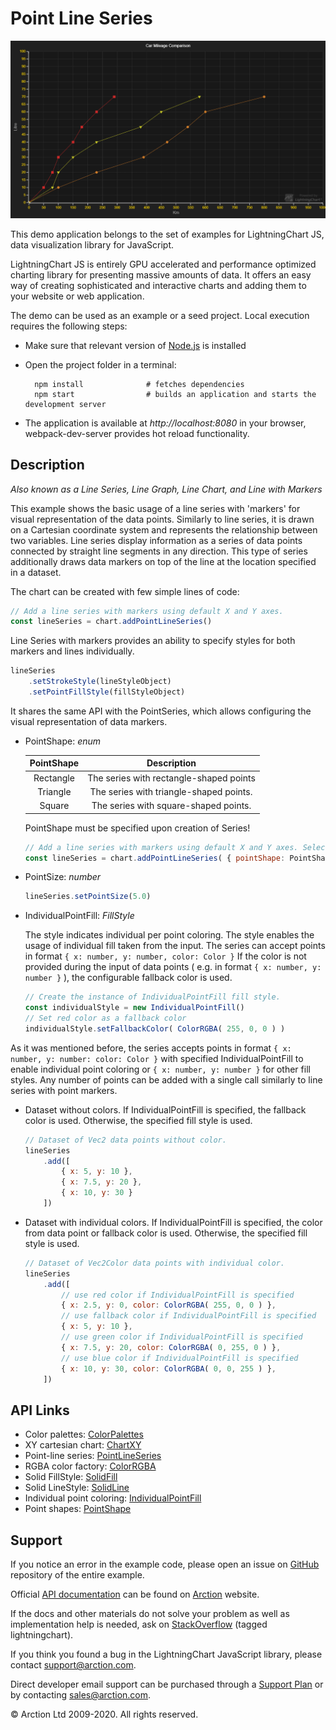# Point Line Series

![Point Line Series](pointLinePlot.png)

This demo application belongs to the set of examples for LightningChart JS, data visualization library for JavaScript.

LightningChart JS is entirely GPU accelerated and performance optimized charting library for presenting massive amounts of data. It offers an easy way of creating sophisticated and interactive charts and adding them to your website or web application.

The demo can be used as an example or a seed project. Local execution requires the following steps:

- Make sure that relevant version of [Node.js](https://nodejs.org/en/download/) is installed
- Open the project folder in a terminal:

        npm install              # fetches dependencies
        npm start                # builds an application and starts the development server

- The application is available at *http://localhost:8080* in your browser, webpack-dev-server provides hot reload functionality.


## Description

*Also known as a Line Series, Line Graph, Line Chart, and Line with Markers*

This example shows the basic usage of a line series with 'markers' for visual representation of the data points. Similarly to line series, it is drawn on a Cartesian coordinate system and represents the relationship between two variables. Line series display information as a series of data points connected by straight line segments in any direction. This type of series additionally draws data markers on top of the line at the location specified in a dataset.

The chart can be created with few simple lines of code:

```javascript
// Add a line series with markers using default X and Y axes.
const lineSeries = chart.addPointLineSeries()
```

Line Series with markers provides an ability to specify styles for both markers and lines individually.

```javascript
lineSeries
    .setStrokeStyle(lineStyleObject)
    .setPointFillStyle(fillStyleObject)
```

It shares the same API with the PointSeries, which allows configuring the visual representation of data markers.

- PointShape: *enum*

    | PointShape    | Description                              |
    | :-----------: | :--------------------------------------: |
    | Rectangle     | The series with rectangle-shaped points  |
    | Triangle      | The series with triangle-shaped points.  |
    | Square        | The series with square-shaped points.    |

    PointShape must be specified upon creation of Series!

    ```javascript
    // Add a line series with markers using default X and Y axes. Select Circle PointShape.
    const lineSeries = chart.addPointLineSeries( { pointShape: PointShape.Circle } )
    ```

- PointSize: *number*

    ```javascript
    lineSeries.setPointSize(5.0)
    ```

- IndividualPointFill: *FillStyle*

    The style indicates individual per point coloring. The style enables the usage of individual fill taken from the input. 
    The series can accept points in format `{ x: number, y: number, color: Color }`
    If the color is not provided during the input of data points ( e.g. in format `{ x: number, y: number }` ), the configurable fallback color is used.

    ```javascript
    // Create the instance of IndividualPointFill fill style.
    const individualStyle = new IndividualPointFill()
    // Set red color as a fallback color
    individualStyle.setFallbackColor( ColorRGBA( 255, 0, 0 ) )
    ```

As it was mentioned before, the series accepts points in format `{ x: number, y: number: color: Color }` with specified IndividualPointFill to enable individual point coloring or `{ x: number, y: number }` for other fill styles. Any number of points can be added with a single call similarly to line series with point markers.

- Dataset without colors. If IndividualPointFill is specified, the fallback color is used. Otherwise, the specified fill style is used.

    ```javascript
    // Dataset of Vec2 data points without color.
    lineSeries
        .add([
            { x: 5, y: 10 },
            { x: 7.5, y: 20 },
            { x: 10, y: 30 }
        ])
    ```

- Dataset with individual colors. If IndividualPointFill is specified, the color from data point or fallback color is used. Otherwise, the specified fill style is used.

    ```javascript
    // Dataset of Vec2Color data points with individual color.
    lineSeries
        .add([
            // use red color if IndividualPointFill is specified
            { x: 2.5, y: 0, color: ColorRGBA( 255, 0, 0 ) },
            // use fallback color if IndividualPointFill is specified
            { x: 5, y: 10 },
            // use green color if IndividualPointFill is specified
            { x: 7.5, y: 20, color: ColorRGBA( 0, 255, 0 ) },
            // use blue color if IndividualPointFill is specified
            { x: 10, y: 30, color: ColorRGBA( 0, 0, 255 ) },
        ])
    ```


## API Links

* Color palettes: [ColorPalettes]
* XY cartesian chart: [ChartXY]
* Point-line series: [PointLineSeries]
* RGBA color factory: [ColorRGBA]
* Solid FillStyle: [SolidFill]
* Solid LineStyle: [SolidLine]
* Individual point coloring: [IndividualPointFill]
* Point shapes: [PointShape]


## Support

If you notice an error in the example code, please open an issue on [GitHub][0] repository of the entire example.

Official [API documentation][1] can be found on [Arction][2] website.

If the docs and other materials do not solve your problem as well as implementation help is needed, ask on [StackOverflow][3] (tagged lightningchart).

If you think you found a bug in the LightningChart JavaScript library, please contact support@arction.com.

Direct developer email support can be purchased through a [Support Plan][4] or by contacting sales@arction.com.

[0]: https://github.com/Arction/
[1]: https://www.arction.com/lightningchart-js-api-documentation/
[2]: https://www.arction.com
[3]: https://stackoverflow.com/questions/tagged/lightningchart
[4]: https://www.arction.com/support-services/

© Arction Ltd 2009-2020. All rights reserved.


[ColorPalettes]: https://www.arction.com/lightningchart-js-api-documentation/v1.2.0/globals.html#colorpalettes
[ChartXY]: https://www.arction.com/lightningchart-js-api-documentation/v1.2.0/classes/chartxy.html
[PointLineSeries]: https://www.arction.com/lightningchart-js-api-documentation/v1.2.0/classes/pointlineseries.html
[ColorRGBA]: https://www.arction.com/lightningchart-js-api-documentation/v1.2.0/globals.html#colorrgba
[SolidFill]: https://www.arction.com/lightningchart-js-api-documentation/v1.2.0/classes/solidfill.html
[SolidLine]: https://www.arction.com/lightningchart-js-api-documentation/v1.2.0/classes/solidline.html
[IndividualPointFill]: https://www.arction.com/lightningchart-js-api-documentation/v1.2.0/classes/individualpointfill.html
[PointShape]: https://www.arction.com/lightningchart-js-api-documentation/v1.2.0/enums/pointshape.html

